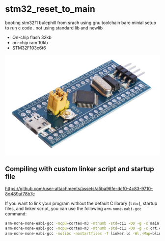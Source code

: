 # stm32_reset_to_main
booting stm32f1 bulephill from srach using gnu toolchain 
bare minial setup to   run c code . not using standard lib and newlib
 * On-chip flash 32kb
 * on-chip ram 10kb
 * STM32F103c6t6

![img](https://github.com/prabagaran28/stm32_reset_to_main/blob/81539022e91b9031b348da0e93c03e85825ad277/STM32F103-Blue-Pill-1536x1000.jpg)

## Compiling with custom linker script and startup file


https://github.com/user-attachments/assets/a5ba96fe-dcf0-4c83-9710-8d489af78b7c


If you want to link your program without the default C library (`libc`), startup files, and linker script, you can use the following `arm-none-eabi-gcc` command:

```bash
arm-none-none-eabi-gcc -mcpu=cortex-m3 -mthumb -std=c11 -O0 -g -c main.c -o main.o
arm-none-none-eabi-gcc -mcpu=cortex-m3 -mthumb -std=c11 -O0 -g -c crt.c -o crt.o
arm-none-none-eabi-gcc -nolibc -nostartfiles -T linker.ld -Wl,-Map=blink.elf main.o crt.o -o blink.elf
```














